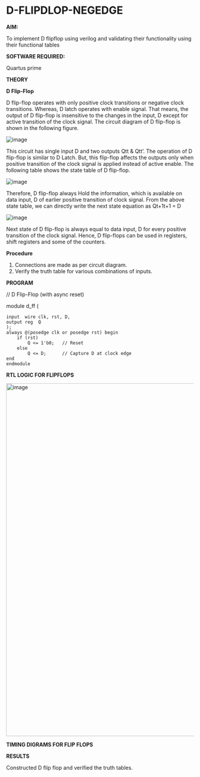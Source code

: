 # D-FLIPDLOP-NEGEDGE

**AIM:**

To implement  D flipflop using verilog and validating their functionality using their functional tables

**SOFTWARE REQUIRED:**

Quartus prime

**THEORY**

**D Flip-Flop**

D flip-flop operates with only positive clock transitions or negative clock transitions. Whereas, D latch operates with enable signal. That means, the output of D flip-flop is insensitive to the changes in the input, D except for active transition of the clock signal. The circuit diagram of D flip-flop is shown in the following figure.

![image](https://github.com/naavaneetha/D-FLIPDLOP-NEGEDGE/assets/154305477/48c81fe8-bc3f-40e7-95e2-519fc155ad51)

This circuit has single input D and two outputs Qtt & Qtt’. The operation of D flip-flop is similar to D Latch. But, this flip-flop affects the outputs only when positive transition of the clock signal is applied instead of active enable. The following table shows the state table of D flip-flop.

![image](https://github.com/naavaneetha/D-FLIPDLOP-NEGEDGE/assets/154305477/e5f3fda7-68ec-4a3a-a0a4-cf6f9cc4ab55)

Therefore, D flip-flop always Hold the information, which is available on data input, D of earlier positive transition of clock signal. From the above state table, we can directly write the next state equation as Qt+1t+1 = D

![image](https://github.com/naavaneetha/D-FLIPDLOP-NEGEDGE/assets/154305477/8592c0d8-2917-4142-91b9-d6c30dd891d2)

Next state of D flip-flop is always equal to data input, D for every positive transition of the clock signal. Hence, D flip-flops can be used in registers, shift registers and some of the counters.

**Procedure**

1. Connections are made as per circuit diagram.
2. Verify the truth table for various combinations of inputs.

**PROGRAM**

// D Flip-Flop (with async reset) 

module d_ff ( 

    input  wire clk, rst, D, 
    output reg  Q 
    ); 
    always @(posedge clk or posedge rst) begin 
        if (rst) 
            Q <= 1'b0;   // Reset 
        else 
            Q <= D;      // Capture D at clock edge 
    end 
    endmodule

**RTL LOGIC FOR FLIPFLOPS**

<img width="1912" height="946" alt="image" src="https://github.com/user-attachments/assets/5fea2c10-097b-4910-a9c5-9bc34258ea3f" />

**TIMING DIGRAMS FOR FLIP FLOPS**


**RESULTS**

Constructed D flip flop and verified the truth tables. 
